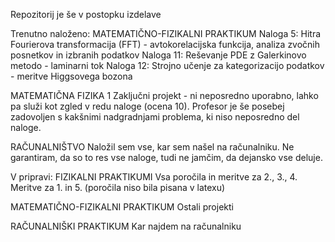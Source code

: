 Repozitorij je še v postopku izdelave

Trenutno naloženo:
MATEMATIČNO-FIZIKALNI PRAKTIKUM
Naloga 5: Hitra Fourierova transformacija (FFT) - avtokorelacijska funkcija, analiza zvočnih posnetkov in izbranih podatkov
Naloga 11: Reševanje PDE z Galerkinovo metodo - laminarni tok
Naloga 12: Strojno učenje za kategorizacijo podatkov - meritve Higgsovega bozona

MATEMATIČNA FIZIKA 1
Zaključni projekt - ni neposredno uporabno, lahko pa služi kot zgled v redu naloge (ocena 10). Profesor je še posebej zadovoljen s kakšnimi nadgradnjami problema, ki niso neposredno del naloge.

RAČUNALNIŠTVO
Naložil sem vse, kar sem našel na računalniku. Ne garantiram, da so to res vse naloge, tudi ne jamčim, da dejansko vse deluje.

V pripravi:
FIZIKALNI PRAKTIKUMI
Vsa poročila in meritve za 2., 3., 4.
Meritve za 1. in 5. (poročila niso bila pisana v latexu)

MATEMATIČNO-FIZIKALNI PRAKTIKUM
Ostali projekti

RAČUNALNIŠKI PRAKTIKUM
Kar najdem na računalniku
